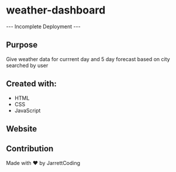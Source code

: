 # weather-dashboard
--- Incomplete Deployment ---

## Purpose
Give weather data for currrent day and 5 day forecast based on city searched by user

##  Created with: 
* HTML 
* CSS
* JavaScript

## Website
<!-- Need Link -->

## Contribution
Made with ❤️ by JarrettCoding
